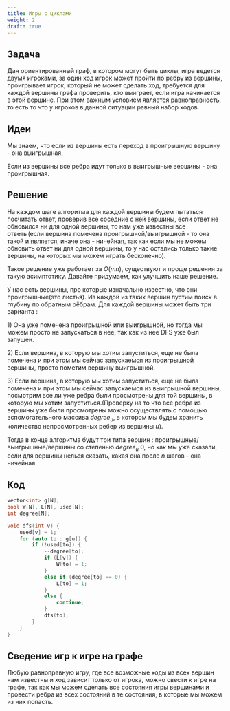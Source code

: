 ```yaml
---
title: Игры с циклами
weight: 2
draft: true
---
```


## Задача

Дан ориентированный граф, в котором могут быть циклы, игра ведется двумя
игроками, за один ход игрок может пройти по ребру из вершины,
проигрывает игрок, который не может сделать ход, требуется
для каждой вершины графа проверить, кто выиграет, если игра
начинается в этой вершине. При этом важным условием является
равноправность, то есть то что у игроков в данной ситуации равный
набор ходов.

## Идеи

Мы знаем, что если из вершины есть переход в проигрышную вершину - она
выигрышная.

Если из вершины все ребра идут только в выигрышные вершины - она
проигрышная.

## Решение

На каждом шаге алгоритма для каждой вершины будем пытаться посчитать
ответ, проверив все соседние с ней вершины, если ответ не обновился
ни для одной вершины, то нам уже известны все ответы(если вершина
помечена проигрышной/выигрышной - то она такой и является, иначе
она - ничейная, так как если мы не можем обновить ответ ни для одной
вершины, то у нас остались только такие вершины, на которых мы можем
играть бесконечно).

Такое решение уже работает за $O(mn)$, существуют и проще решения за
такую асимптотику. Давайте придумаем, как улучшить наше решение.

У нас есть вершины, про которые изначально известно, что они
проигрышные(это листья). Из каждой из таких вершин пустим
поиск в глубину по обратным рёбрам. Для каждой вершины может быть
три варианта :

1\) Она уже помечена проигрышной или выигрышной, но тогда мы можем
просто не запускаться в нее, так как из нее DFS уже был запущен.

2\) Если вершина, в которую мы хотим запуститься, еще не была помечена и
при этом мы сейчас запускаемся из проигрышной вершины, просто пометим
вершину выигрышной.

3\) Если вершина, в которую мы хотим запуститься, еще не была помечена и
при этом мы сейчас запускаемся из выигрышной вершины, посмотрим все ли
уже ребра были просмотрены для той вершины, в которую мы хотим
запуститься.(Проверку на то что все ребра из вершины уже были
просмотрены можно осуществлять с помощью вспомогательного массива
$degree_{u}$, в котором мы будем хранить количество непросмотренных
ребер из вершины $u$).

Тогда в конце алгоритма будут три типа вершин :
проигрышные/выигрышные/вершины со степенью
$degree_{u} \> 0$, но как мы уже сказали, если для вершины нельзя
сказать, какая она после $n$ шагов - она ничейная.

## Код

``` C++ numberLines
vector<int> g[N];
bool W[N], L[N], used[N];
int degree[N];

void dfs(int v) {
    used[v] = 1;
    for (auto to : g[u]) {
        if (!used[to]) {
            --degree[to];
            if (L[v]) {
                W[to] = 1;
            }
            else if (degree[to] == 0) {
                L[to] = 1;
            }
            else {
                continue;
            }
            dfs(to);
        }
    }
}
```

## Сведение игр к игре на графе

Любую равноправную игру, где все возможные ходы из всех вершин нам
известны и ход зависит только от игрока, можно свести к игре на
графе, так как мы можем сделать все состояния игры вершинами и
провести ребра из всех состояний в те состояния, в которые мы
можем из них попасть.
